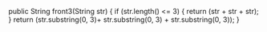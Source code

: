 public String front3(String str) {
  if (str.length() <= 3) {
  return (str + str + str);
  }
  return (str.substring(0, 3)+ str.substring(0, 3) + str.substring(0, 3));
}
